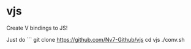 # vjs
Create V bindings to JS!

Just do ```
git clone https://github.com/Nv7-Github/vjs
cd vjs
./conv.sh
```
